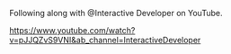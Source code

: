 Following along with @Interactive Developer on YouTube.

https://www.youtube.com/watch?v=pJJQZvS9VNI&ab_channel=InteractiveDeveloper
